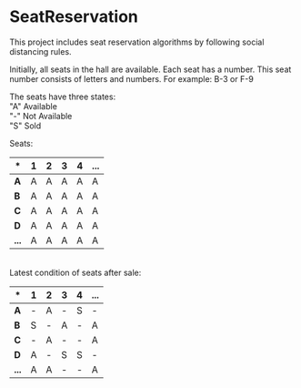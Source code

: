 # SeatReservation

This project includes seat reservation algorithms by following social distancing rules.

Initially, all seats in the hall are available. Each seat has a number. This seat number consists of letters and
numbers. For example: B-3 or F-9

The seats have three states:<br/>
"A" Available<br/>
"-" Not Available<br/>
"S" Sold<br/>

Seats: <br/>

| *          | <b>1</b> | <b>2</b> | <b>3</b> | <b>4</b> | <b>...</b> |
|------------|----------|----------|----------|----------|------------|
| <b>A</b>   | A        | A        | A        | A        | A          |
| <b>B</b>   | A        | A        | A        | A        | A          |
| <b>C</b>   | A        | A        | A        | A        | A          |
| <b>D</b>   | A        | A        | A        | A        | A          |
| <b>...</b> | A        | A        | A        | A        | A          |

<br/>
Latest condition of seats after sale: <br/>

| *          | <b>1</b> | <b>2</b> | <b>3</b> | <b>4</b> | <b>...</b> |
|------------|----------|----------|----------|----------|------------|
| <b>A</b>   | -        | A        | -        | S        | -          |
| <b>B</b>   | S        | -        | A        | -        | A          |
| <b>C</b>   | -        | A        | -        | -        | A          |
| <b>D</b>   | A        | -        | S        | S        | -          |
| <b>...</b> | A        | A        | -        | -        | A          |



